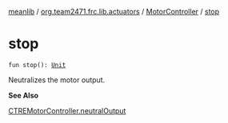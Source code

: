 [meanlib](../../index.md) / [org.team2471.frc.lib.actuators](../index.md) / [MotorController](index.md) / [stop](./stop.md)

# stop

`fun stop(): `[`Unit`](https://kotlinlang.org/api/latest/jvm/stdlib/kotlin/-unit/index.html)

Neutralizes the motor output.

**See Also**

[CTREMotorController.neutralOutput](#)

